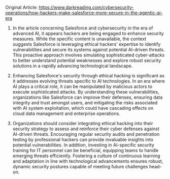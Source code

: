 Original Article: https://www.darkreading.com/cybersecurity-operations/how-hackers-make-salesforce-more-secure-in-the-agentic-ai-era

1) In the article concerning Salesforce and cybersecurity in the era of advanced AI, it appears hackers are being engaged to enhance security measures. While the specific content is unavailable, the context suggests Salesforce is leveraging ethical hackers' expertise to identify vulnerabilities and secure its systems against potential AI-driven threats. This proactive approach involves simulating sophisticated cyber-attacks to better understand potential weaknesses and explore robust security solutions in a rapidly advancing technological landscape.

2) Enhancing Salesforce's security through ethical hacking is significant as it addresses evolving threats specific to AI technologies. In an era where AI plays a critical role, it can be manipulated by malicious actors to execute sophisticated attacks. By understanding these vulnerabilities, organizations like Salesforce can improve their defenses, ensuring data integrity and trust amongst users, and mitigating the risks associated with AI system exploitation, which could have cascading effects on cloud data management and enterprise operations.

3) Organizations should consider integrating ethical hacking into their security strategy to assess and reinforce their cyber defenses against AI-driven threats. Encouraging regular security audits and penetration testing by professional hackers can provide invaluable insights into potential vulnerabilities. In addition, investing in AI-specific security training for IT personnel can be beneficial, equipping teams to handle emerging threats efficiently. Fostering a culture of continuous learning and adaptation in line with technological advancements ensures robust, dynamic security postures capable of meeting future challenges head-on.